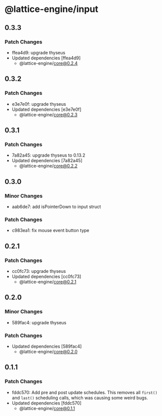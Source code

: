 # @lattice-engine/input

## 0.3.3

### Patch Changes

- ffea4d9: upgrade thyseus
- Updated dependencies [ffea4d9]
  - @lattice-engine/core@0.2.4

## 0.3.2

### Patch Changes

- e3e7e0f: upgrade thyseus
- Updated dependencies [e3e7e0f]
  - @lattice-engine/core@0.2.3

## 0.3.1

### Patch Changes

- 7a82a45: upgrade thyseus to 0.13.2
- Updated dependencies [7a82a45]
  - @lattice-engine/core@0.2.2

## 0.3.0

### Minor Changes

- aab6de7: add isPointerDown to input struct

### Patch Changes

- c983ea1: fix mouse event button type

## 0.2.1

### Patch Changes

- cc0fc73: upgrade thyseus
- Updated dependencies [cc0fc73]
  - @lattice-engine/core@0.2.1

## 0.2.0

### Minor Changes

- 589fac4: upgrade thyseus

### Patch Changes

- Updated dependencies [589fac4]
  - @lattice-engine/core@0.2.0

## 0.1.1

### Patch Changes

- fddc570: Add pre and post update schedules. This removes all `first()` and `last()` scheduling calls, which was causing some weird bugs.
- Updated dependencies [fddc570]
  - @lattice-engine/core@0.1.1
